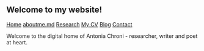 ## Welcome to my website!

[Home](./)   [aboutme.md](./aboutme.md)   [Research](./research.md)   [My CV](./cv.md)   [Blog](./blog.md)   [Contact](./contact.md)

Welcome to the digital home of Antonia Chroni - researcher, writer and poet at heart.
